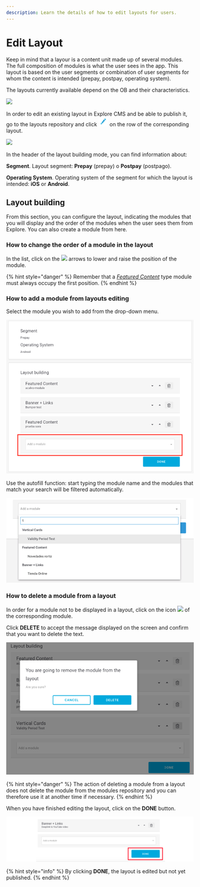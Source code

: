 ```yaml
---
description: Learn the details of how to edit layouts for users.
---
```


# Edit Layout

Keep in mind that a layour is a content unit made up of several modules. The full composition of modules is what the user sees in the app. This layout is based on the user segments or combination of user segments for whom the content is intended \(prepay, postpay, operating system\).

The layouts currently available depend on the OB and their characteristics.

![](https://lh6.googleusercontent.com/FdJIOgERcMtTfTcV7ehhcTKaYLbGIM4vmUoOPmxSg2VZDNA7FbPTJoaTrVQihA5_4EcQgYbGXjLsIrfNW4xX4YQ3gBA44iQOQl2MA2SNNcEtYtFfw3UN8HUXdS31GwVTzUsbOf7-)

In order to edit an existing layout in Explore CMS and be able to publish it, go to the layouts repository and click ![](../.gitbook/assets/icono_editar.png) on the row of the corresponding layout.

![](https://lh3.googleusercontent.com/t2IaTREbk-P1nHvx8nJ1SGOS423cQyTdPdvSRznGPXFFECYQFXtw9tPnHb3bd0-sARSPKaT7zExAC7_9bgmkfBc4JPQGykkLy8dmTp-Dd9gZuEz-x0SYAZ54TMKVhq0ikMiopJ73)

In the header of the layout building mode, you can find information about:

**Segment**. Layout segment: **Prepay** \(prepay\) o **Postpay** \(postpago\).

**Operating System**. Operating system of the segment for which the layout is intended: **iOS** or **Android**.

## Layout building

From this section, you can configure the layout, indicating the modules that you will display and the order of the modules when the user sees them from Explore. You can also create a module from here.

### How to change the order of a module in the layout

In the list, click on the ![](https://lh5.googleusercontent.com/VzfjcfEIrPHTLjp_bPrzRkNxpTM4IcMOY2uwN0-ZS4mQqX_ySYoDGL7-FUbKaEPhwY0IQsrvaqGokR0qdpReVgjg-F3U6rLteuZDl3Wc4wpmFbK2sy9Kq7hiaIh5faycHrlgB2ED) arrows to lower and raise the position of the module.

{% hint style="danger" %}
Remember that a [_Featured Content_](../readme_en-us-1/readme_en-us/featured-content_en-us.md) type module must always occupy the first position.
{% endhint %}

### How to add a module from layouts editing

Select the module you wish to add from the drop-down menu.

![](../.gitbook/assets/image-72.png)

Use the autofill function: start typing the module name and the modules that match your search will be filtered automatically.

![](../.gitbook/assets/autocompletar.png)

### How to delete a module from a layout

In order for a module not to be displayed in a layout, click on the icon ![](https://lh5.googleusercontent.com/q0qzCAHIyMnv9dyt1hP6CQAHLrJGow0i9F0V5Eee4bWiyqX8RTP2Q7ZYTiXTEOSYO9yyk3hxZIldCKjYgQUDM4bKJK-G9K4i0mPjYGhWacvIkKvvztVn2k_d5tyVKrz55H9TZm9j) of the corresponding module.

Click **DELETE** to accept the message displayed on the screen and confirm that you want to delete the text.

![](../.gitbook/assets/image-40.png)

{% hint style="danger" %}
The action of deleting a module from a layout does not delete the module from the modules repository and you can therefore use it at another time if necessary.
{% endhint %}

When you have finished editing the layout, click on the **DONE** button.

![](../.gitbook/assets/image-24.png)

{% hint style="info" %}
By clicking **DONE**, the layout is edited but not yet published.
{% endhint %}

